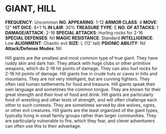# GIANT, HILL

**FREQUENCY**: Uncommon
**NO. APPEARING**: 1-12
**ARMOR CLASS**: 4
**MOVE**: 12"
**HIT DICE**: 8+1
**% IN LAIR**: 30%
**TREASURE TYPE**: E
**NO. OF ATTACKS**: 1
**DAMAGE/ATTACK**: 2-16
**SPECIAL ATTACKS**: Hurling rocks for 2-16
**SPECIAL DEFENSES**: Nil
**MAGIC RESISTANCE**: Standard
**INTELLIGENCE**: Low
**ALIGNMENT**: Chaotic evil
**SIZE**: L (12' tall)
**PSIONIC ABILITY**: Nil
**Attack/Defense Modes**: Nil

Hill giants are the smallest and most common type of true giant. They have ruddy skin and dark hair. They attack with huge clubs or other primitive weapons, which do 2-16 hit points of damage. They can also hurl rocks for 2-16 hit points of damage. Hill giants live in crude huts or caves in hills and mountains. They are not very intelligent, but are cunning fighters. They often raid human settlements for food and treasure. Hill giants speak their own language and sometimes the common tongue. They are known for their great strength and their love of food and drink. Hill giants are particularly fond of wrestling and other tests of strength, and will often challenge each other to such contests. They are sometimes served by dire wolves, ogres, or other evil creatures. Hill giants are the least organized of the giant types, typically living in small family groups rather than larger communities. They are particularly vulnerable to fire, which they fear, and clever adventurers can often use this to their advantage.
